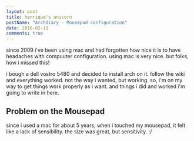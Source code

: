 ```yaml
---
layout: post
title: henrique's unicorn
postName: "Archdiary - Mousepad configuration"
date: 2016-02-11
comments: true
---
```


since 2009 i've been using mac and had forgotten how nice it is to have headaches with compuuter configuration. using mac is very nice. but folks, how i missed this!   

i bough a dell vostro 5480 and decided to install arch on it. follow the wiki and everything worked. not the way i wanted, but working. so, i'm on my way to get things work properly as i want. and things i did and worked i'm going to write in here.

## Problem on the Mousepad
since i used a mac for about 5 years, when i touched my mousepad, it felt like a lack of sensibility. the size was great, but sensitivity. :/
